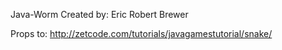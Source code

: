Java-Worm
Created by: Eric Robert Brewer

Props to: http://zetcode.com/tutorials/javagamestutorial/snake/
